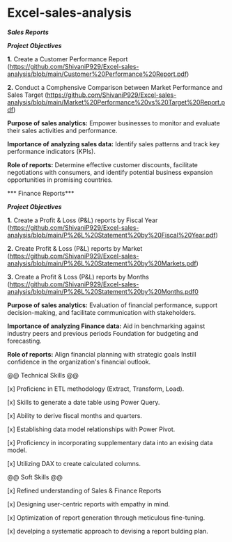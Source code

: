 # Excel-sales-analysis
***Sales Reports***

***Project Objectives***

**1.** Create a Customer Performance Report (https://github.com/ShivaniP929/Excel-sales-analysis/blob/main/Customer%20Performance%20Report.pdf)

**2.** Conduct a Comphensive Comparison between Market Performance and Sales Target (https://github.com/ShivaniP929/Excel-sales-analysis/blob/main/Market%20Performance%20vs%20Target%20Report.pdf)

**Purpose of sales analytics:** Empower businesses to monitor and evaluate their sales activities and performance.

**Importance of analyzing sales data:** Identify sales patterns and track key performance indicators (KPIs).

**Role of reports:** Determine effective customer discounts, facilitate negotiations with consumers, and identify potential business expansion opportunities in promising countries.

*** Finance Reports***

***Project Objectives***

**1.** Create a Profit & Loss (P&L) reports by Fiscal Year (https://github.com/ShivaniP929/Excel-sales-analysis/blob/main/P%26L%20Statement%20by%20Fiscal%20Year.pdf)

**2.** Create Profit & Loss (P&L) reports by Market (https://github.com/ShivaniP929/Excel-sales-analysis/blob/main/P%26L%20Statement%20by%20Markets.pdf)

**3.** Create a Profit & Loss (P&L) reports by Months (https://github.com/ShivaniP929/Excel-sales-analysis/blob/main/P%26L%20Statement%20by%20Months.pdf0

**Purpose of sales analytics:** Evaluation of financial performance, support decision-making, and facilitate communication with stakeholders.

**Importance of analyzing Finance data:** Aid in benchmarking against industry peers and previous periods Foundation for budgeting and forecasting.

**Role of reports:** Align financial planning with strategic goals Instill confidence in the organization's financial outlook.

@@ Technical Skills @@

[x] Proficienc in ETL methodology (Extract, Transform, Load).

[x] Skills to generate a date table using Power Query.

[x] Ability to derive fiscal months and quarters.

[x] Establishing data model relationships with Power Pivot.

[x] Proficiency in incorporating supplementary data into an exising data model.

[x] Utilizing DAX to create calculated columns.

@@ Soft Skills @@

[x] Refined understanding of Sales & Finance Reports

[x] Designing user-centric reports with empathy in mind.

[x] Optimization of report generation through meticulous fine-tuning.

[x] develping a systematic approach to devising a report bulding plan.
